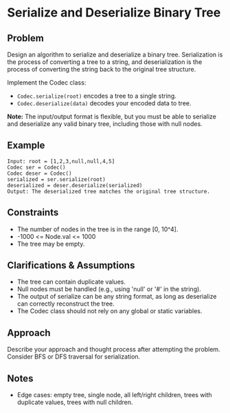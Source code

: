 # Serialize and Deserialize Binary Tree

## Problem
Design an algorithm to serialize and deserialize a binary tree. Serialization is the process of converting a tree to a string, and deserialization is the process of converting the string back to the original tree structure.

Implement the Codec class:
- `Codec.serialize(root)` encodes a tree to a single string.
- `Codec.deserialize(data)` decodes your encoded data to tree.

**Note:** The input/output format is flexible, but you must be able to serialize and deserialize any valid binary tree, including those with null nodes.

## Example
```
Input: root = [1,2,3,null,null,4,5]
Codec ser = Codec()
Codec deser = Codec()
serialized = ser.serialize(root)
deserialized = deser.deserialize(serialized)
Output: The deserialized tree matches the original tree structure.
```

## Constraints
- The number of nodes in the tree is in the range [0, 10^4].
- -1000 <= Node.val <= 1000
- The tree may be empty.

## Clarifications & Assumptions
- The tree can contain duplicate values.
- Null nodes must be handled (e.g., using 'null' or '#' in the string).
- The output of serialize can be any string format, as long as deserialize can correctly reconstruct the tree.
- The Codec class should not rely on any global or static variables.

## Approach
Describe your approach and thought process after attempting the problem. Consider BFS or DFS traversal for serialization.

## Notes
- Edge cases: empty tree, single node, all left/right children, trees with duplicate values, trees with null children. 